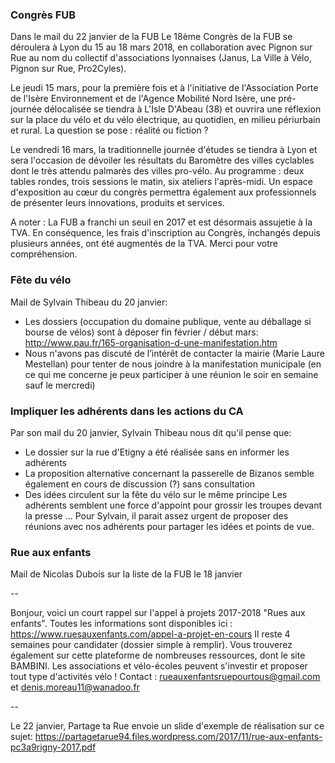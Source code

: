 ### Congrès FUB
Dans le mail du 22 janvier de la FUB
Le 18ème Congrès de la FUB se déroulera à Lyon du 15 au 18 mars 2018, en collaboration avec Pignon sur Rue 
au nom du collectif d'associations lyonnaises (Janus, La Ville à Vélo, Pignon sur Rue, Pro2Cyles).
 
Le jeudi 15 mars, pour la première fois et à l'initiative de l'Association Porte de l'Isère Environnement 
et de l'Agence Mobilité Nord Isère, une pré-journée délocalisée se tiendra à L'Isle D'Abeau (38) et ouvrira 
une réflexion sur la place du vélo et du vélo électrique, au quotidien, en milieu périurbain et rural. La 
question se pose : réalité ou fiction ?
 
Le vendredi 16 mars, la traditionnelle journée d'études se tiendra à Lyon et sera l'occasion de dévoiler les 
résultats du Baromètre des villes cyclables dont le très attendu palmarès des villes pro-vélo. Au programme : 
deux tables rondes, trois sessions le matin, six ateliers l'après-midi.
Un espace d'exposition au cœur du congrès permettra également aux professionnels de présenter leurs innovations, 
produits et services. 
  
A noter : La FUB a franchi un seuil en 2017 et est désormais assujetie à la TVA. En conséquence, les frais 
d'inscription au Congrès, inchangés depuis plusieurs années, ont été augmentés de la TVA. Merci pour votre 
compréhension.


### Fête du vélo
Mail de Sylvain Thibeau du 20 janvier:
* Les dossiers (occupation du domaine publique, vente au déballage si bourse de vélos) sont à déposer fin 
  février / début mars: http://www.pau.fr/165-organisation-d-une-manifestation.htm
* Nous n'avons pas discuté de l’intérêt de contacter la mairie (Marie Laure Mestellan) pour tenter de nous 
  joindre à la manifestation municipale  (en ce qui me concerne je peux participer à une réunion le soir en 
  semaine sauf le mercredi)

### Impliquer les adhérents dans les actions du CA
Par son mail du 20 janvier, Sylvain Thibeau nous dit qu'il pense que:
* Le dossier sur la rue d'Etigny a été réalisée sans en informer les adhérents
* La proposition alternative concernant la passerelle de Bizanos semble également en cours de discussion (?) sans consultation
* Des idées circulent sur la fête du vélo sur le même principe
Les adhérents semblent une force d'appoint pour grossir les troupes devant la presse ... Pour Sylvain, il parait assez urgent de proposer des réunions avec nos adhérents pour partager les idées et points de vue.

### Rue aux enfants
Mail de Nicolas Dubois sur la liste de la FUB le 18 janvier

--

Bonjour, voici un court rappel sur l'appel à projets 2017-2018 "Rues aux enfants".
Toutes les informations sont disponibles ici : https://www.ruesauxenfants.com/appel-a-projet-en-cours
Il reste 4 semaines pour candidater (dossier simple à remplir).
Vous trouverez également sur cette plateforme de nombreuses ressources, dont le site BAMBINI.
Les associations et vélo-écoles peuvent s'investir et proposer tout type d'activités vélo !
Contact : rueauxenfantsruepourtous@gmail.com
et denis.moreau11@wanadoo.fr

--

Le 22 janvier, Partage ta Rue envoie un slide d'exemple de réalisation sur ce sujet:
https://partagetarue94.files.wordpress.com/2017/11/rue-aux-enfants-pc3a9rigny-2017.pdf
